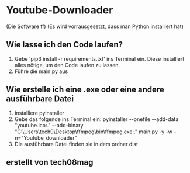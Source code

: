 # Youtube-Downloader
(Die Software ff)
(Es wird vorrausgesetzt, dass man Python installiert hat)
## Wie lasse ich den Code laufen?
1. Gebe 'pip3 install -r requirements.txt' ins Terminal ein.
Diese installiert alles nötige, um den Code laufen zu lassen.
2. Führe die main.py aus

## Wie erstelle ich eine .exe oder eine andere ausführbare Datei
1. installiere pyinstaller
2. Gebe das folgende ins Terminal ein:
pyinstaller --onefile --add-data "youtube.ico:." --add-binary "C:\Users\tech0\Desktop\ffmpeg\bin\ffmpeg.exe:." main.py -y -w -n="Youtube_downloader"
3. Die ausführbare Datei finden sie in dem ordner dist

## erstellt von tech08mag 